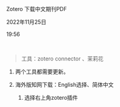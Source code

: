 Zotero 下载中文期刊PDF

2022年11月25日

19:56

 

> 工具：zotero connector 、茉莉花

1.  两个工具都需要更新。

2.  海外版知网下载：English选择、简体中文

    1.  选择右上角zotero插件
